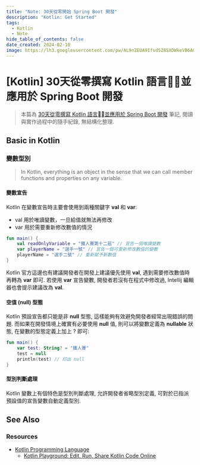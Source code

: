 ```yaml
---
title: "Note: 30天從零開始 Spring Boot 開發"
description: "Kotlin: Get Started"
tags:
  - Kotlin
  - Note
hide_table_of_contents: false
date_created: 2024-02-10
image: https://lh3.googleusercontent.com/pw/AL9nZEUA9Ifvd5Z8SXDWkeVB6AC4MPGwnXaL6kBXNPoXwOQQ2jOcZ1Jw_0p8TKK8C3ZX0e67_FOY15eDrm7aaXSQJcKtoUzC80SAQEHsaBy6qS2AqNNs5VUFNXBKm439y_1wkvmDl-PnL8ReojnIumNlEvOXBg=w800-no?authuser=0
---
```


[Kotlin] 30天從零撰寫 Kotlin 語言並應用於 Spring Boot 開發
====================

> 本篇為 [30天從零撰寫 Kotlin 語言並應用於 Spring Boot 開發](https://ithelp.ithome.com.tw/users/20121179/ironman/3005) 筆記, 閱讀與實作過程中的隨手紀錄, 無結構化整理.


Basic in Kotlin
---------------

### 變數型別 ###

> In Kotlin, everything is an object in the sense that we can call member functions and properties on any variable.

#### 變數宣告 ####

Kotlin 在變數宣告時主要會使用到兩種關鍵字 __val__ 和 __var__:

- val 用於唯讀變數，一旦給值就無法再修改
- var 用於需要重新修改數值的情況

```kotlin
fun main() {
	val readOnlyVariable = "鐵人賽第十二屆" // 宣告一個唯讀變數
	var playerName = "選手一號" // 宣告一個可重新修改數值的變數
	playerName = "選手二號" // 重新賦予新數值
}
```

Kotlin 官方這邊也有建議開發者在開發上建議優先使用 __val__, 遇到需要修改數值時再轉為 __var__ 即可.
若使用 __var__ 宣告變數, 開發者若沒有在程式中修改過, Intellij 編輯器也會提示建議改為 __val__.

#### 空值 (null) 型態 ####

Kotlin 預設宣告都只能是非 __null__ 型態, 這樣能夠有效避免開發者經常出現錯誤的問題.
而如果在開發情境上確實有必要使用 __null__ 值, 則可以將變數定義為 __nullable__ 狀態, 在變數的型態定義上加上 ? 即可:

```kotlin
fun main() {
    var test: String? = "鐵人賽"
    test = null
    println(test) // 印出 null
}
```

#### 型別判斷處理 ####

Kotlin 變數上有個特色是型別判斷處理, 允許開發者省略型別定義, 可對於已指派預設值的宣告變數自動定義型別.



See Also
--------

### Resources

- [Kotlin Programming Language](https://kotlinlang.org/)
	- [Kotlin Playground: Edit, Run, Share Kotlin Code Online](https://play.kotlinlang.org/)
